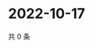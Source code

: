 # 2022-10-17

共 0 条

<!-- BEGIN WEIBO -->
<!-- 最后更新时间 Mon Oct 17 2022 16:33:41 GMT+0800 (China Standard Time) -->

<!-- END WEIBO -->
